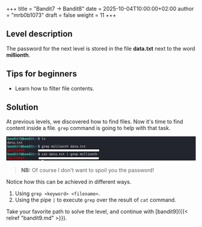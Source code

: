 +++
title = "Bandit7 -> Bandit8"
date = 2025-10-04T10:00:00+02:00
author = "mrb0b1073"
draft = false
weight = 11
+++

## Level description
The password for the next level is stored in the file **data.txt** next to the word **millionth**.

## Tips for beginners
- Learn how to filter file contents.

## Solution
At previous levels, we discovered how to find files. Now it's time to find content inside a file. `grep` command is going to help with that task.

![bandit8](/images/otw/bandit/bandit8/0.png)
> **NB:** Of course I don't want to spoil you the password! 

Notice how this can be achieved in different ways.
1. Using `grep <keyword> <filename>`.
2. Using the pipe `|` to execute `grep` over the result of `cat` command.

Take your favorite path to solve the level, and continue with [bandit9]({{< relref "bandit9.md" >}}).

